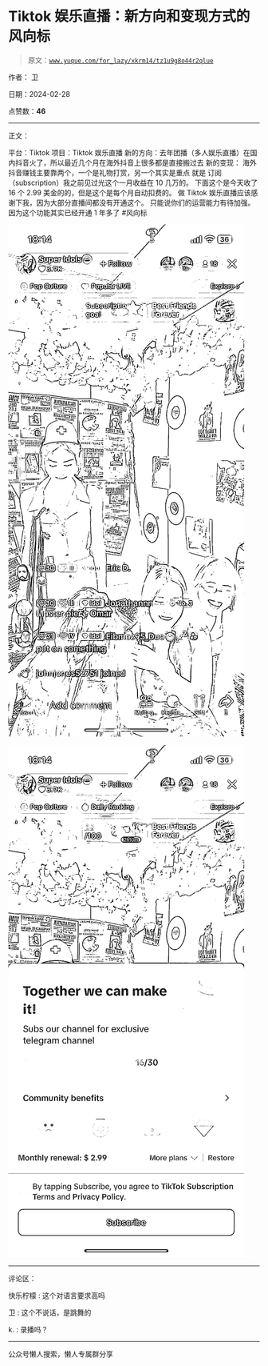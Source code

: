 # Tiktok 娱乐直播：新方向和变现方式的风向标

> 原文：[`www.yuque.com/for_lazy/xkrm14/tz1u9g8o44r2qlue`](https://www.yuque.com/for_lazy/xkrm14/tz1u9g8o44r2qlue)

作者： 卫

日期：2024-02-28

点赞数：**46**

* * *

正文：

平台：Tiktok 项目：Tiktok 娱乐直播 新的方向：去年团播（多人娱乐直播）在国内抖音火了，所以最近几个月在海外抖音上很多都是直接搬过去 新的变现：
海外抖音赚钱主要靠两个，一个是礼物打赏，另一个其实是重点 就是 订阅（subscription）我之前见过光这个一月收益在 10 几万的。
下面这个是今天收了 16 个 2.99 美金的的，但是这个是每个月自动扣费的。 做 Tiktok 娱乐直播应该感谢下我，因为大部分直播间都没有开通这个。
只能说你们的运营能力有待加强。因为这个功能其实已经开通 1 年多了 #风向标

![](img/cf0cf2fa6a0eaec03e30e13cf6e96753.png)

![](img/57729cdc326ce7d42f20acbbc21a8173.png)

* * *

评论区：

快乐柠檬 : 这个对语言要求高吗

卫 : 这个不说话，是跳舞的

k. : 录播吗？

* * *

公众号懒人搜索，懒人专属群分享